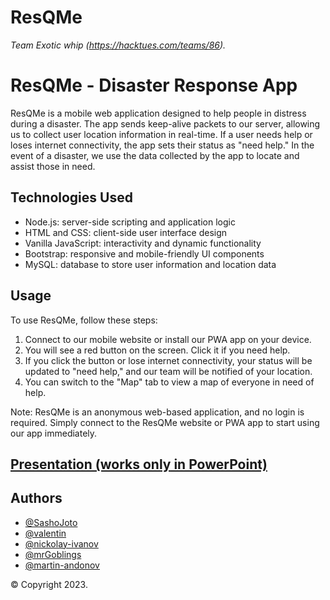 # ResQMe

*Team Exotic whip (https://hacktues.com/teams/86).*

# ResQMe - Disaster Response App

ResQMe is a mobile web application designed to help people in distress during a disaster. The app sends keep-alive packets to our server, allowing us to collect user location information in real-time. If a user needs help or loses internet connectivity, the app sets their status as "need help." In the event of a disaster, we use the data collected by the app to locate and assist those in need.

## Technologies Used

- Node.js: server-side scripting and application logic
- HTML and CSS: client-side user interface design
- Vanilla JavaScript: interactivity and dynamic functionality
- Bootstrap: responsive and mobile-friendly UI components
- MySQL: database to store user information and location data

## Usage

To use ResQMe, follow these steps:

1. Connect to our mobile website or install our PWA app on your device.
2. You will see a red button on the screen. Click it if you need help.
3. If you click the button or lose internet connectivity, your status will be updated to "need help," and our team will be notified of your location.
4. You can switch to the "Map" tab to view a map of everyone in need of help.

Note: ResQMe is an anonymous web-based application, and no login is required. Simply connect to the ResQMe website or PWA app to start using our app immediately.

## [Presentation (works only in PowerPoint)](https://docs.google.com/presentation/d/1lAVxxBvX8NRWgGcZcblqejD0l4HOyubS/edit?usp=sharing&ouid=118146210055797813296&rtpof=true&sd=true)
## Authors

- [@SashoJoto](https://github.com/SashoJoto)
- [@valentin](https://github.com/alt-plus-f4)
- [@nickolay-ivanov](https://github.com/nickolay-ivanov)
- [@mrGoblings](https://github.com/mrGoblings)
- [@martin-andonov](https://github.com/Martin-Andonov)

© Copyright 2023. 
